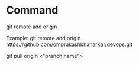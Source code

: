 # Command 

git remote add origin <URL>

Example: 
git remote add origin https://github.com/omprakashbhanarkar/devops.git 

git pull origin <"branch name">
